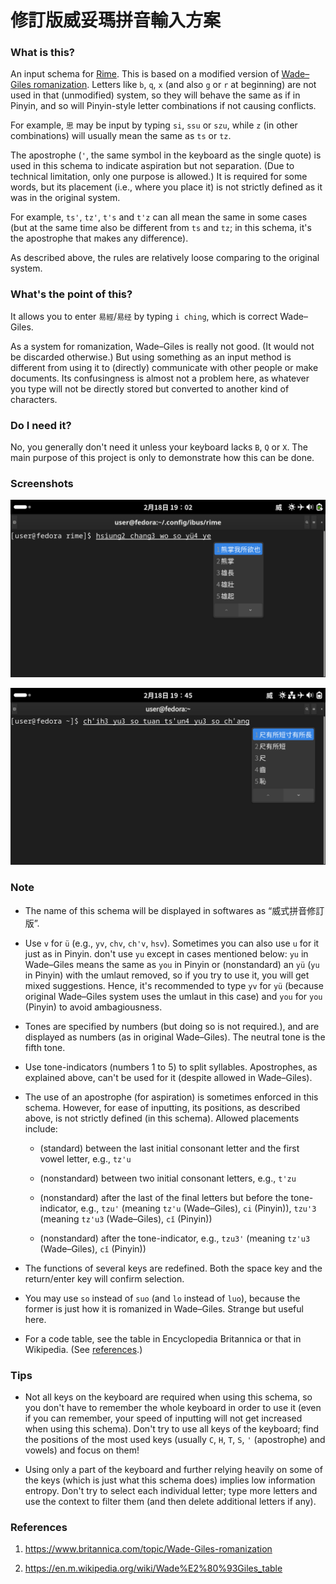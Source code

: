 # 修訂版威妥瑪拼音輸入方案

### What is this?

An input schema for [Rime](https://github.com/rime/home). This is based on a modified version of [Wade–Giles romanization](https://www.britannica.com/topic/Wade-Giles-romanization).
Letters like `b`, `q`, `x` (and also `g` or `r` at beginning) are not used in that (unmodified) system, so they will behave the same as if in Pinyin, and so will Pinyin-style letter combinations if not causing conflicts.

For example, `思` may be input by typing `si`, `ssu` or `szu`, while `z` (in other combinations) will usually mean the same as `ts` or `tz`.

The apostrophe (`'`, the same symbol in the keyboard as the single quote) is used in this schema to indicate aspiration but not separation. (Due to technical limitation, only one purpose is allowed.) It is required for some words, but its placement (i.e., where you place it) is not strictly defined as it was in the original system.

For example, `ts'`, `tz'`, `t's` and `t'z` can all mean the same in some cases (but at the same time also be different from `ts` and `tz`; in this schema, it's the apostrophe that makes any difference).

As described above, the rules are relatively loose comparing to the original system.

### What's the point of this?

It allows you to enter `易經`/`易经` by typing `i ching`, which is correct Wade–Giles.

As a system for romanization, Wade–Giles is really not good. (It would not be discarded otherwise.) But using something as an input method is different from using it to (directly) communicate with other people or make documents. Its confusingness is almost not a problem here, as whatever you type will not be directly stored but converted to another kind of characters.

### Do I need it?

No, you generally don't need it unless your keyboard lacks `B`, `Q` or `X`. The main purpose of this project is only to demonstrate how this can be done.

### Screenshots

![](screenshots/screenshot1.png)

![](screenshots/screenshot2.png)

### Note

* The name of this schema will be displayed in softwares as “威式拼音修訂版”.

* Use `v` for `ü` (e.g., `yv`, `chv`, `ch'v`, `hsv`). Sometimes you can also use `u` for it just as in Pinyin. don't use `yu` except in cases mentioned below: `yu` in Wade–Giles means the same as `you` in Pinyin or (nonstandard) an `yü` (`yu` in Pinyin) with the umlaut removed, so if you try to use it, you will get mixed suggestions. Hence, it's recommended to type `yv` for `yü` (because original Wade–Giles system uses the umlaut in this case) and `you` for `you` (Pinyin) to avoid ambagiousness.

* Tones are specified by numbers (but doing so is not required.), and are displayed as numbers (as in original Wade–Giles). The neutral tone is the fifth tone.

* Use tone-indicators (numbers 1 to 5) to split syllables. Apostrophes, as explained above, can't be used for it (despite allowed in Wade–Giles).

* The use of an apostrophe (for aspiration) is sometimes enforced in this schema. However, for ease of inputting, its positions, as described above, is not strictly defined (in this schema). Allowed placements include:

    * (standard) between the last initial consonant letter and the first vowel letter, e.g., `tz'u`

    * (nonstandard) between two initial consonant letters, e.g., `t'zu`

    * (nonstandard) after the last of the final letters but before the tone-indicator, e.g., `tzu'` (meaning `tz'u` (Wade–Giles), `ci` (Pinyin)), `tzu'3` (meaning `tz'u3` (Wade–Giles), `cǐ` (Pinyin))

    * (nonstandard) after the tone-indicator, e.g., `tzu3'` (meaning `tz'u3` (Wade–Giles), `cǐ` (Pinyin))

* The functions of several keys are redefined. Both the space key and the return/enter key will confirm selection.

* You may use `so` instead of `suo` (and `lo` instead of `luo`), because the former is just how it is romanized in Wade–Giles. Strange but useful here.

* For a code table, see the table in Encyclopedia Britannica or that in Wikipedia. (See <a href="#References">references</a>.)

### Tips

* Not all keys on the keyboard are required when using this schema, so you don't have to remember the whole keyboard in order to use it (even if you can remember, your speed of inputting will not get increased when using this schema). Don't try to use all keys of the keyboard; find the positions of the most used keys (usually `C`, `H`, `T`, `S`, `'` (apostrophe) and vowels) and focus on them!

* Using only a part of the keyboard and further relying heavily on some of the keys (which is just what this schema does) implies low information entropy. Don't try to select each individual letter; type more letters and use the context to filter them (and then delete additional letters if any).

### References

1. <https://www.britannica.com/topic/Wade-Giles-romanization>

2. <https://en.m.wikipedia.org/wiki/Wade%E2%80%93Giles_table>